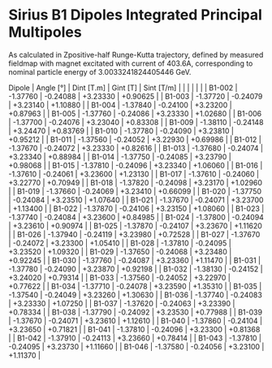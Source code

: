 Sirius B1 Dipoles Integrated Principal Multipoles
=================================================

As calculated in Zpositive-half Runge-Kutta trajectory,
defined by measured fieldmap with magnet excitated with current of 403.6A,
corresponding to nominal particle energy of 3.0033241824405446 GeV.

  Dipole   |  Angle [°]   |  Dint [T.m]  |   Gint [T]   |  Sint [T/m]  |
           |              |              |              |              |
|  B1-002  |   -1.37760   |   -0.24088   |   +3.23330   |   +0.90625   |
|  B1-003  |   -1.37720   |   -0.24079   |   +3.23140   |   +1.10880   |
|  B1-004  |   -1.37840   |   -0.24100   |   +3.23200   |   +0.87963   |
|  B1-005  |   -1.37760   |   -0.24086   |   +3.23330   |   +1.02680   |
|  B1-006  |   -1.37700   |   -0.24076   |   +3.23040   |   +0.83308   |
|  B1-009  |   -1.38110   |   -0.24148   |   +3.24470   |   +0.83769   |
|  B1-010  |   -1.37780   |   -0.24090   |   +3.23810   |   +0.95212   |
|  B1-011  |   -1.37560   |   -0.24052   |   +3.22930   |   +0.69986   |
|  B1-012  |   -1.37670   |   -0.24072   |   +3.23330   |   +0.82616   |
|  B1-013  |   -1.37680   |   -0.24074   |   +3.23340   |   +0.88984   |
|  B1-014  |   -1.37750   |   -0.24085   |   +3.23790   |   +0.98068   |
|  B1-015  |   -1.37810   |   -0.24096   |   +3.23340   |   +1.06060   |
|  B1-016  |   -1.37610   |   -0.24061   |   +3.23600   |   +1.23130   |
|  B1-017  |   -1.37610   |   -0.24060   |   +3.22770   |   +0.70949   |
|  B1-018  |   -1.37820   |   -0.24098   |   +3.23170   |   +1.02960   |
|  B1-019  |   -1.37660   |   -0.24069   |   +3.23410   |   +0.66099   |
|  B1-020  |   -1.37750   |   -0.24084   |   +3.23510   |   +1.07640   |
|  B1-021  |   -1.37670   |   -0.24071   |   +3.23700   |   +1.13400   |
|  B1-022  |   -1.37870   |   -0.24106   |   +3.23150   |   +1.08060   |
|  B1-023  |   -1.37740   |   -0.24084   |   +3.23600   |   +0.84985   |
|  B1-024  |   -1.37800   |   -0.24094   |   +3.23610   |   +0.90974   |
|  B1-025  |   -1.37870   |   -0.24107   |   +3.23670   |   +1.11620   |
|  B1-026  |   -1.37940   |   -0.24119   |   +3.23980   |   +0.72528   |
|  B1-027  |   -1.37670   |   -0.24072   |   +3.23300   |   +1.05410   |
|  B1-028  |   -1.37810   |   -0.24095   |   +3.23520   |   +1.09320   |
|  B1-029  |   -1.37650   |   -0.24068   |   +3.23480   |   +0.92245   |
|  B1-030  |   -1.37760   |   -0.24087   |   +3.23360   |   +1.11470   |
|  B1-031  |   -1.37780   |   -0.24090   |   +3.23870   |   +0.92198   |
|  B1-032  |   -1.38130   |   -0.24152   |   +3.24020   |   +0.79314   |
|  B1-033  |   -1.37560   |   -0.24052   |   +3.22970   |   +0.77622   |
|  B1-034  |   -1.37710   |   -0.24078   |   +3.23590   |   +1.35310   |
|  B1-035  |   -1.37540   |   -0.24049   |   +3.23260   |   +1.30630   |
|  B1-036  |   -1.37740   |   -0.24083   |   +3.23330   |   +1.07250   |
|  B1-037  |   -1.37620   |   -0.24063   |   +3.23390   |   +0.78334   |
|  B1-038  |   -1.37790   |   -0.24092   |   +3.23530   |   +0.77988   |
|  B1-039  |   -1.37670   |   -0.24071   |   +3.23610   |   +1.12610   |
|  B1-040  |   -1.37860   |   -0.24104   |   +3.23650   |   +0.71821   |
|  B1-041  |   -1.37810   |   -0.24096   |   +3.23300   |   +0.81368   |
|  B1-042  |   -1.37910   |   -0.24113   |   +3.23660   |   +0.78414   |
|  B1-043  |   -1.37810   |   -0.24095   |   +3.23730   |   +1.11660   |
|  B1-046  |   -1.37580   |   -0.24056   |   +3.23100   |   +1.11370   |
